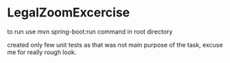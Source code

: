 # LegalZoomExcercise
to run use mvn spring-boot:run command in root directory

created only few unit tests as that was not main purpose of the task, excuse me for really rough look.
